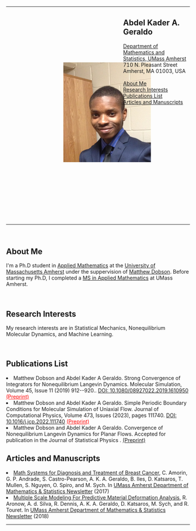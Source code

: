  

<body>

<table  >
<tr> 
<td>
 <IMG SRC="IMG-0880-a.jpg" width="80%"
hspace="150" vspace="150"
height="80%" ALT="photo"><P> 
</td> 
<td width="99%" valign="top">
<H2>Abdel Kader A. Geraldo</H2>
   <A HREF="http://www.math.umass.edu/">Department of Mathematics and Statistics, UMass Amherst</A>
   <br>710 N. Pleasant Street 
   <br>Amherst, MA 01003, USA
<br> 
<br> <A HREF="#About">About Me</A> 
<br> <A HREF="#Research">Research Interests</A> 
<br> <A HREF="#Research"> Publications List</A>   
<br> <A HREF="#Articles">Articles and Manuscripts</A>  
</td>
</tr>
</table>


<br>
<h2>About Me</h2> <a name="About"></a>
<p> I'm a Ph.D student in <a href="https://www.umass.edu/mathematics-statistics/#">Applied Mathematics</a> at the <a href="https://www.umass.edu">University of Massachusetts Amherst</a> under the suppervision of <a href="https://people.math.umass.edu/~dobson/">Matthew Dobson</a>. Before starting my Ph.D, I completed a <a href="https://www.umass.edu/mathematics-statistics/graduate/applied-ms"> MS in Applied Mathematics</a> at UMass Amherst.</p>

	

<br>
<h2>Research Interests</h2> <a name="Research Interests"></a>
<p>  My research interests are in Statistical Mechanics, Nonequilibrium Molecular Dynamics, and
 Machine Learning. 
</p>
				
<br>
<h2>Publications List</h2> <a name="Research"></a>
  
<li>
 Matthew Dobson and Abdel Kader A Geraldo.  Strong Convergence of Integrators for
Nonequilibrium Langevin Dynamics.  Molecular Simulation, Volume 45, Issue 11 (2019) 912--920.. 
 <a href="https://www.tandfonline.com/doi/full/10.1080/08927022.2019.1610950">DOI:  10.1080/08927022.2019.1610950</a>  
 <a href="http://arxiv.org/abs/1709.08118" style="color: red;"> (Preprint)</a> </li>
	
<li>
 Matthew Dobson and Abdel Kader A Geraldo.  Simple Periodic Boundary Conditions for Molecular
Simulation of Uniaxial Flow. Journal of Computational Physics, Volume 473, Issues (2023), pages 111740.  
 <a href="https://www.sciencedirect.com/science/article/pii/S0021999122008038">DOI:  10.1016/j.jcp.2022.111740</a> 
<a href="https://arxiv.org/abs/2110.08342" style="color: red;"> (Preprint)</a> </li>

<li>
 Matthew Dobson and Abdel Kader A Geraldo. Convergence of Nonequilibrium Langevin Dynamics for Planar Flows.  Accepted for publication in the Journal of Statistical Physics .  
<a href="https://arxiv.org/abs/2208.14358"> (Preprint)</a> </li>
 
 <h2>Articles and Manuscripts</h2>  <a name="Articles"></a> 
	
<li> <a href="seminaryear1_deptnewsletter.pdf">Math Systems for Diagnosis and Treatment of Breast Cancer</a>, C. Amorin, G. P. Andrade, S. Castro-Pearson, A. K. A. Geraldo, B. Iles, D. Katsaros, T. Mullen, S. Nguyen, O. Spiro, and M. Sych.  In <a href="https://www.math.umass.edu/sites/www.math.umass.edu/files/newsletters/2017mathnewsletter.pdf">UMass Amherst Department of Mathematics & Statistics Newsletter</a> (2017) 

<li> <a href="seminaryear1_deptnewsletter.pdf">Multiple Scale Modeling For Predictive Material Deformation Analysis</a>,  R. Aronow, A. d. Silva, R. Dennis, 
A. K. A. Geraldo, D. Katsaros, M. Sych, and R. Touret.  In <a href="https://www.umass.edu/mathematics-statistics/sites/default/files/newsletters/2018_umass_math_newsletter_210.pdf">UMass Amherst Department of Mathematics & Statistics Newsletter</a> (2018) 	
	
<hr>
</body> </html>


